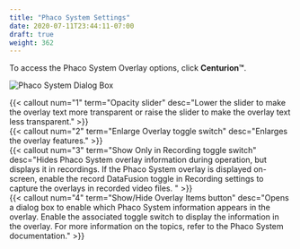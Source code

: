 ```yaml
---
title: "Phaco System Settings"
date: 2020-07-11T23:44:11-07:00
draft: true
weight: 362
---
```


To access the Phaco System Overlay options, click **Centurion™**.

![Phaco System Dialog Box](/images/sw_centurion_basic.svg)

{{< callout num="1" term="Opacity slider" desc="Lower the slider to make the overlay text more transparent or raise the slider to make the overlay text less transparent." >}}  
{{< callout num="2" term="Enlarge Overlay toggle switch" desc="Enlarges the overlay features." >}}  
{{< callout num="3" term="Show Only in Recording toggle switch" desc="Hides Phaco System overlay information during operation, but displays it in recordings. If the Phaco System overlay is displayed on-screen, enable the record DataFusion toggle in Recording settings to capture the overlays in recorded video files.  " >}}  
{{< callout num="4" term="Show/Hide Overlay Items button" desc="Opens a dialog box to enable which Phaco System information appears in the overlay. Enable the associated toggle switch to display the information in the overlay. For more information on the topics, refer to the Phaco System documentation." >}}  

